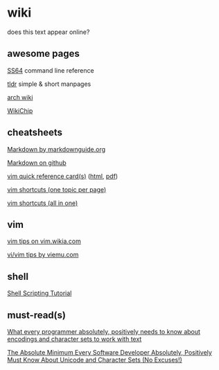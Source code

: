 wiki
====

does this text appear online?

awesome pages
-------------

[SS64](https://ss64.com/) command line reference

[tldr](https://tldr.ostera.io/) simple & short manpages

[arch wiki](https://wiki.archlinux.org/)

[WikiChip](https://en.wikichip.org/)

cheatsheets
-----------

[Markdown by markdownguide.org](https://www.markdownguide.org/cheat-sheet)

[Markdown on github](https://github.com/adam-p/markdown-here/wiki/Markdown-Cheatsheet)

[vim quick reference card(s)](http://tnerual.eriogerg.free.fr/vim.html) ([html](http://tnerual.eriogerg.free.fr/vimqrc.html), [pdf](http://tnerual.eriogerg.free.fr/vimqrc.pdf))

[vim shortcuts (one topic per page)](https://www.cs.oberlin.edu/~kuperman/help/vim/windows.html)

[vim shortcuts (all in one)](https://vim.rtorr.com/)

vim
---

[vim tips on vim.wikia.com](http://vim.wikia.com/wiki/Best_Vim_Tips)

[vi/vim tips by viemu.com](http://www.viemu.com/vi_vim_tips.html)

shell
-----

[Shell Scripting Tutorial](https://www.shellscript.sh/)

must-read(s)
------------

[What every programmer absolutely, positively needs to know about encodings and character sets to work with text](http://kunststube.net/encoding/)

[The Absolute Minimum Every Software Developer Absolutely, Positively Must Know About Unicode and Character Sets (No Excuses!)](https://www.joelonsoftware.com/2003/10/08/the-absolute-minimum-every-software-developer-absolutely-positively-must-know-about-unicode-and-character-sets-no-excuses/)